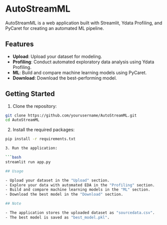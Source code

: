# AutoStreamML

AutoStreamML is a web application built with Streamlit, Ydata Profiling, and PyCaret for creating an automated ML pipeline.

## Features

- **Upload**: Upload your dataset for modeling.
- **Profiling**: Conduct automated exploratory data analysis using Ydata Profiling.
- **ML**: Build and compare machine learning models using PyCaret.
- **Download**: Download the best-performing model.

## Getting Started

1. Clone the repository:

```bash
git clone https://github.com/yourusername/AutoStreamML.git
cd AutoStreamML
```
2. Install the required packages:

```bash
pip install -r requirements.txt

3. Run the application:

```bash
streamlit run app.py

## Usage

- Upload your dataset in the "Upload" section.
- Explore your data with automated EDA in the "Profiling" section.
- Build and compare machine learning models in the "ML" section.
- Download the best model in the "Download" section.

## Note

- The application stores the uploaded dataset as "sourcedata.csv".
- The best model is saved as "best_model.pkl".

